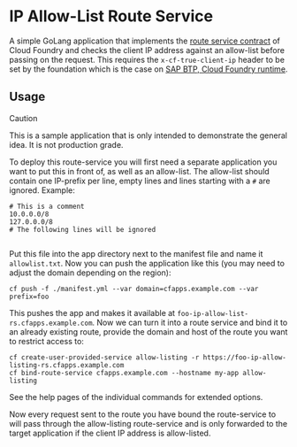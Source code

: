 # IP Allow-List Route Service

A simple GoLang application that implements the [route service contract](https://docs.cloudfoundry.org/services/route-services.html)
of Cloud Foundry and checks the client IP address against an allow-list before passing on the
request. This requires the `x-cf-true-client-ip` header to be set by the foundation which is the
case on [SAP BTP, Cloud Foundry runtime](https://www.sap.com/products/technology-platform/btp-cloud-foundry-runtime.html).

## Usage

> [!CAUTION]
>
> This is a sample application that is only intended to demonstrate the general idea. It is not
> production grade.

To deploy this route-service you will first need a separate application you want to put this in
front of, as well as an allow-list. The allow-list should contain one IP-prefix per line, empty
lines and lines starting with a `#` are ignored. Example:

```
# This is a comment
10.0.0.0/8
127.0.0.0/8
# The following lines will be ignored


```

Put this file into the app directory next to the manifest file and name it `allowlist.txt`. Now you
can push the application like this (you may need to adjust the domain depending on the region):

```
cf push -f ./manifest.yml --var domain=cfapps.example.com --var prefix=foo
```

This pushes the app and makes it available at `foo-ip-allow-list-rs.cfapps.example.com`.
Now we can turn it into a route service and bind it to an already existing route, provide the
domain and host of the route you want to restrict access to:

```
cf create-user-provided-service allow-listing -r https://foo-ip-allow-listing-rs.cfapps.example.com
cf bind-route-service cfapps.example.com --hostname my-app allow-listing
```

See the help pages of the individual commands for extended options.

Now every request sent to the route you have bound the route-service to will pass through the
allow-listing route-service and is only forwarded to the target application if the client IP
address is allow-listed.
